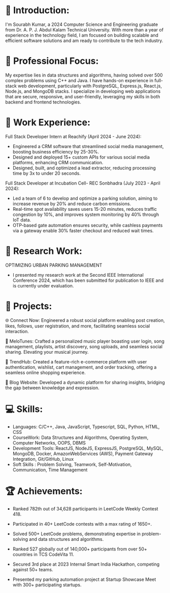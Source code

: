 # 👋 Introduction:

I'm Sourabh Kumar, a 2024 Computer Science and Engineering graduate from Dr. A. P. J. Abdul Kalam Technical University. With more than a year of experience in the technology field, I am focused on building scalable and efficient software solutions and am ready to contribute to the tech industry.

# 🚀 Professional Focus:

My expertise lies in data structures and algorithms, having solved over 500 complex problems using C++ and Java. I have hands-on experience in full-stack web development, particularly with PostgreSQL, Express.js, React.js, Node.js, and MongoDB stacks. I specialize in developing web applications that are secure, responsive, and user-friendly, leveraging my skills in both backend and frontend technologies.

# 💼 Work Experience:
 Full Stack Developer Intern at Reachify (April 2024 - June 2024):

* Engineered a CRM software that streamlined social media management, boosting business efficiency by 25-30%.
* Designed and deployed 15+ custom APIs for various social media platforms, enhancing CRM communication.
* Designed, built, and optimized a lead extractor, reducing processing time by 3x to under 20 seconds.

 Full Stack Developer at Incubation Cell- REC Sonbhadra (July 2023 - April 2024):

* Led a team of 6 to develop and optimize a parking solution, aiming to increase revenue by 20% and reduce carbon emissions.
* Real-time spot availability saves users 15-20 minutes, reduces traffic congestion by 10%, and improves system monitoring by 40% through IoT data.
* OTP-based gate automation ensures security, while cashless payments via a gateway enable 30% faster checkout and reduced wait times.

# 🔬 Research Work:

OPTIMIZING URBAN PARKING MANAGEMENT
* I presented my research work at the Second IEEE International Conference 2024, which has been submitted for publication to IEEE and is currently under evaluation.
  
# 💼 Projects:

🌐 Connect Now: Engineered a robust social platform enabling post creation, likes, follows, user registration, and more, facilitating seamless social interaction.
  
🎵 MeloTunes: Crafted a personalized music player boasting user login, song management, playlists, artist discovery, song uploads, and seamless social sharing. Elevating your musical journey.

🛒 TrendHub: Created a feature-rich e-commerce platform with user authentication, wishlist, cart management, and order tracking, offering a seamless online shopping experience.
  
📝 Blog Website: Developed a dynamic platform for sharing insights, bridging the gap between knowledge and expression.

# 💻 Skills:

* Languages: C/C++, Java, JavaScript, Typescript, SQL, Python, HTML, CSS
* CourseWork: Data Structures and Algorithms, Operating System, Computer Networks, OOPS, DBMS
* Development Tools: ReactJS, NodeJS, ExpressJS, PostgreSQL, MySQL, MongoDB, Docker, AmazonWebServices (AWS), Payment Gateway Integration, Git/GitHub, Linux
* Soft Skills : Problem Solving, Teamwork, Self-Motivation, Communication, Time Management

# 🏆 Achievements:

* Ranked 782th out of 34,628 participants in LeetCode Weekly Contest 418.
  
* Participated in 40+ LeetCode contests with a max rating of 1650+.

* Solved 500+ LeetCode problems, demonstrating expertise in problem-solving and data structures and algorithms.

* Ranked 527 globally out of 140,000+ participants from over 50+ countries in TCS CodeVita 11.
  
* Secured 3rd place at 2023 Internal Smart India Hackathon, competing against 50+ teams.

* Presented my parking automation project at Startup Showcase Meet with 300+ participating startups.

<!--
**Sourabh25002/Sourabh25002** is a ✨ _special_ ✨ repository because its `README.md` (this file) appears on your GitHub profile.

Here are some ideas to get you started:

- 🔭 I’m currently working on ...
- 🌱 I’m currently learning ...
- 👯 I’m looking to collaborate on ...
- 🤔 I’m looking for help with ...
- 💬 Ask me about ...
- 📫 How to reach me: ...
- 😄 Pronouns: ...
- ⚡ Fun fact: ...
-->
